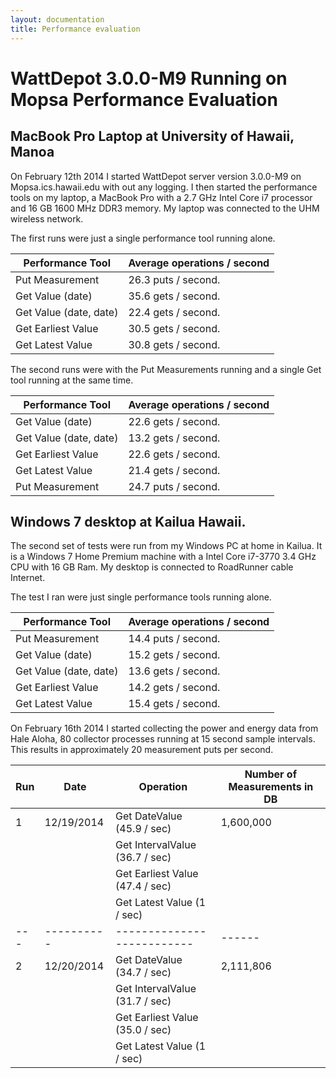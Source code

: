 ```yaml
---
layout: documentation
title: Performance evaluation
---
```

# WattDepot 3.0.0-M9 Running on Mopsa Performance Evaluation

## MacBook Pro Laptop at University of Hawaii, Manoa
On February 12th 2014 I started WattDepot server version 3.0.0-M9 on Mopsa.ics.hawaii.edu with out any logging. I then 
started the performance tools on my laptop, a MacBook Pro with a 2.7 GHz Intel Core i7 processor and 16 GB 1600 MHz DDR3 
memory. My laptop was connected to the UHM wireless network.

The first runs were just a single performance tool running alone.

| Performance Tool       | Average operations / second |
| ---------------------- | --------------------------- |
| Put Measurement        | 26.3 puts / second.         |
| Get Value (date)       | 35.6 gets / second.         |
| Get Value (date, date) | 22.4 gets / second.         |
| Get Earliest Value     | 30.5 gets / second.         |
| Get Latest Value       | 30.8 gets / second.         |

The second runs were with the Put Measurements running and a single Get tool running at the same time.

| Performance Tool       | Average operations / second |
| ---------------------- | --------------------------- |
| Get Value (date)       | 22.6 gets / second.         |
| Get Value (date, date) | 13.2 gets / second.         |
| Get Earliest Value     | 22.6 gets / second.         |
| Get Latest Value       | 21.4 gets / second.         |
| Put Measurement        | 24.7 puts / second.         |


## Windows 7 desktop at Kailua Hawaii.

The second set of tests were run from my Windows PC at home in Kailua. It is a Windows 7 Home Premium machine with a 
Intel Core i7-3770 3.4 GHz CPU with 16 GB Ram. My desktop is connected to RoadRunner cable Internet.

The test I ran were just single performance tools running alone.

| Performance Tool       | Average operations / second |
| ---------------------- | --------------------------- |
| Put Measurement        | 14.4 puts / second.         |
| Get Value (date)       | 15.2 gets / second.         |
| Get Value (date, date) | 13.6 gets / second.         |
| Get Earliest Value     | 14.2 gets / second.         |
| Get Latest Value       | 15.4 gets / second.         |


On February 16th 2014 I started collecting the power and energy data from Hale Aloha, 80 collector processes running at 
15 second sample intervals. This results in approximately 20 measurement puts per second.

| Run | Date | Operation | Number of Measurements in DB |
| --- | ----- | --------- | ---------------------------- |
|  1  | 12/19/2014 | Get DateValue (45.9 / sec) | 1,600,000 |
|     |            | Get IntervalValue (36.7 / sec) |      |
|     |            | Get Earliest Value (47.4 / sec) | |
|     |            | Get Latest Value (1 / sec) | |
| --- | ---------- | -------------------------- | ------ |
|  2  | 12/20/2014 | Get DateValue (34.7 / sec) | 2,111,806 |
|     |            | Get IntervalValue (31.7 / sec) |      |
|     |            | Get Earliest Value (35.0 / sec) | |
|     |            | Get Latest Value (1 / sec) | |
